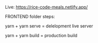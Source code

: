 Live: https://rice-code-meals.netlify.app/

FRONTEND folder steps:

yarn + yarn serve = delelopment live server

yarn + yarn build = production build
